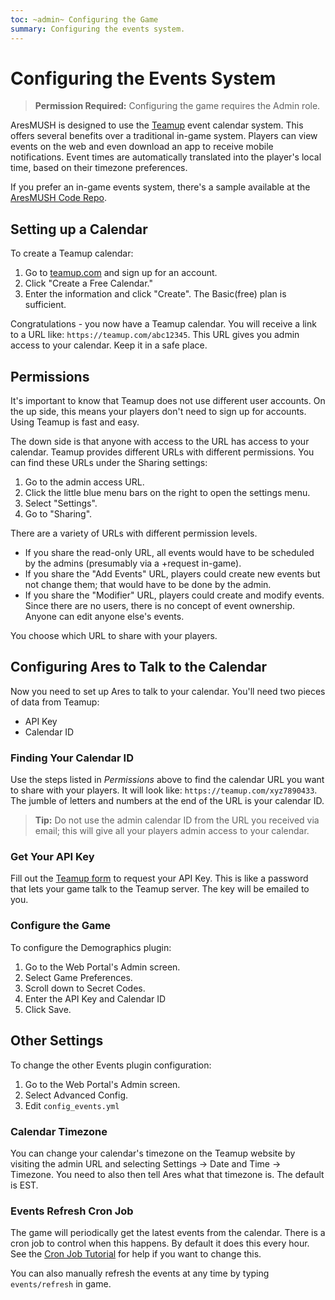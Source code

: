 ```yaml
---
toc: ~admin~ Configuring the Game
summary: Configuring the events system.
---
```

# Configuring the Events System

> **Permission Required:** Configuring the game requires the Admin role.

AresMUSH is designed to use the [Teamup](http://www.teamup.com/) event calendar system.  This offers several benefits over a traditional in-game system.  Players can view events on the web and even download an app to receive mobile notifications.  Event times are automatically translated into the player's local time, based on their timezone preferences.

If you prefer an in-game events system, there's a sample available at the [AresMUSH Code Repo](http://aresmush.com/code).

## Setting up a Calendar

To create a Teamup calendar:

1. Go to [teamup.com](http://www.teamup.com/) and sign up for an account.
2. Click "Create a Free Calendar."
3. Enter the information and click "Create".  The Basic(free) plan is sufficient.

Congratulations - you now have a Teamup calendar.  You will receive a link to a URL like:  `https://teamup.com/abc12345`.  This URL gives you admin access to your calendar.  Keep it in a safe place.

## Permissions

It's important to know that Teamup does not use different user accounts.  On the up side, this means your players don't need to sign up for accounts.  Using Teamup is fast and easy.

The down side is that anyone with access to the URL has access to your calendar.  Teamup provides different URLs with different permissions.  You can find these URLs under the Sharing settings:

1. Go to the admin access URL.  
2. Click the little blue menu bars on the right to open the settings menu.
3. Select "Settings".
4. Go to "Sharing".

There are a variety of URLs with different permission levels.  

* If you share the read-only URL, all events would have to be scheduled by the admins (presumably via a +request in-game).  
* If you share the "Add Events" URL, players could create new events but not change them; that would have to be done by the admin.
* If you share the "Modifier" URL, players could create and modify events.  Since there are no users, there is no concept of event ownership.  Anyone can edit anyone else's events.

You choose which URL to share with your players.

## Configuring Ares to Talk to the Calendar

Now you need to set up Ares to talk to your calendar.  You'll need two pieces of data from Teamup: 

* API Key
* Calendar ID

### Finding Your Calendar ID

Use the steps listed in *Permissions* above to find the calendar URL you want to share with your players.  It will look like:  `https://teamup.com/xyz7890433`.  The jumble of letters and numbers at the end of the URL is your calendar ID.

> **Tip:** Do not use the admin calendar ID from the URL you received via email; this will give all your players admin access to your calendar.

### Get Your API Key

Fill out the [Teamup form](https://teamup.com/api-keys/request) to request your API Key.  This is like a password that lets your game talk to the Teamup server.  The key will be emailed to you.

### Configure the Game

To configure the Demographics plugin:

1. Go to the Web Portal's Admin screen.  
2. Select Game Preferences.
3. Scroll down to Secret Codes.
4. Enter the API Key and Calendar ID
5. Click Save.

## Other Settings

To change the other Events plugin configuration:

1. Go to the Web Portal's Admin screen.  
2. Select Advanced Config.
3. Edit `config_events.yml`

### Calendar Timezone

You can change your calendar's timezone on the Teamup website by visiting the admin URL and selecting Settings -> Date and Time -> Timezone.  You need to also then tell Ares what that timezone is.  The default is EST.

### Events Refresh Cron Job

The game will periodically get the latest events from the calendar.  There is a cron job to control when this happens.  By default it does this every hour.  See the [Cron Job Tutorial](http://www.aresmush.com/tutorials/configuring-cron) for help if you want to change this.

You can also manually refresh the events at any time by typing `events/refresh` in game.